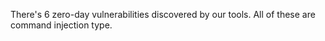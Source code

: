 There's 6 zero-day vulnerabilities discovered by our tools. All of these are command injection type. 
